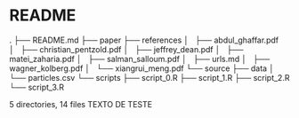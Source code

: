 # README
.
├── README.md
├── paper
├── references
│   ├── abdul_ghaffar.pdf
│   ├── christian_pentzold.pdf
│   ├── jeffrey_dean.pdf
│   ├── matei_zaharia.pdf
│   ├── salman_salloum.pdf
│   ├── urls.md
│   ├── wagner_kolberg.pdf
│   └── xiangrui_meng.pdf
└── source
    ├── data
    │   └── particles.csv
    └── scripts
        ├── script_0.R
        ├── script_1.R
        ├── script_2.R
        └── script_3.R

5 directories, 14 files
TEXTO DE TESTE